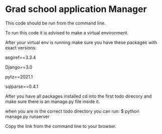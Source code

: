 # Grad school application Manager
This code should be run from the command line.

To run this code it is advised to make a virtual environment. 

After your virtual env is running make sure you have these packages with exact versions:

asgiref==3.3.4

Django==3.0

pytz==2021.1

sqlparse==0.4.1

After you have all packages installed cd into the first todo direcory and make sure there is an manage.py file inside it.

when you are in the correct todo directory you can run:
$ python manage.py runserver

Copy the link from the command line to your browser.
